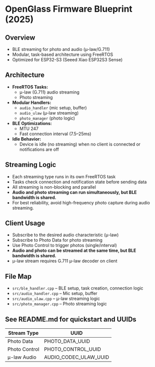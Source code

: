 # OpenGlass Firmware Blueprint (2025)

## Overview
- BLE streaming for photo and audio (μ-law/G.711)
- Modular, task-based architecture using FreeRTOS
- Optimized for ESP32-S3 (Seeed Xiao ESP32S3 Sense)

## Architecture
- **FreeRTOS Tasks:**
    - μ-law (G.711) audio streaming
    - Photo streaming
- **Modular Handlers:**
    - `audio_handler` (mic setup, buffer)
    - `audio_ulaw` (μ-law streaming)
    - `photo_manager` (photo logic)
- **BLE Optimizations:**
    - MTU 247
    - Fast connection interval (7.5–25ms)
- **Idle Behavior:**
    - Device is idle (no streaming) when no client is connected or notifications are off

## Streaming Logic
- Each streaming type runs in its own FreeRTOS task
- Tasks check connection and notification state before sending data
- All streaming is non-blocking and parallel
- **Audio and photo streaming can run simultaneously, but BLE bandwidth is shared.**
- For best reliability, avoid high-frequency photo capture during audio streaming.

## Client Usage
- Subscribe to the desired audio characteristic (μ-law)
- Subscribe to Photo Data for photo streaming
- Use Photo Control to trigger photos (single/interval)
- **Audio and photo can be streamed at the same time, but BLE bandwidth is shared.**
- μ-law stream requires G.711 μ-law decoder on client

## File Map
- `src/ble_handler.cpp` – BLE setup, task creation, connection logic
- `src/audio_handler.cpp` – Mic setup, buffer
- `src/audio_ulaw.cpp` – μ-law streaming logic
- `src/photo_manager.cpp` – Photo streaming logic

## See README.md for quickstart and UUIDs

| Stream Type     | UUID                                    |
|------------------|-----------------------------------------|
| Photo Data       | PHOTO_DATA_UUID         | a1b20001-7c4d-4e2a-9f1b-1234567890ab     |
| Photo Control    | PHOTO_CONTROL_UUID      | a1b20002-7c4d-4e2a-9f1b-1234567890ab     |
| μ-law Audio      | AUDIO_CODEC_ULAW_UUID   | a1b20003-7c4d-4e2a-9f1b-1234567890ab     |
